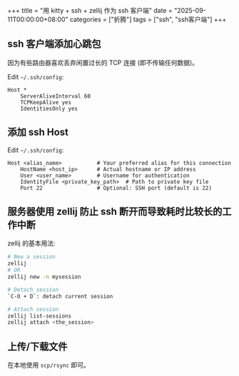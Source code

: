+++
title = "用 kitty + ssh + zellij 作为 ssh 客户端"
date = "2025-09-11T00:00:00+08:00"
categories = ["折腾"]
tags = ["ssh", "ssh客户端"]
+++

## ssh 客户端添加心跳包

因为有些路由器喜欢丢弃闲置过长的 TCP 连接 (即不传输任何数据)。

Edit `~/.ssh/config`:

```
Host *
    ServerAliveInterval 60
    TCPKeepAlive yes
    IdentitiesOnly yes
```

## 添加 ssh Host

Edit `~/.ssh/config`:

```
Host <alias_name>           # Your preferred alias for this connection
    HostName <host_ip>      # Actual hostname or IP address
    User <user_name>        # Username for authentication
    IdentityFile <private_key_path>  # Path to private key file
    Port 22                 # Optional: SSH port (default is 22)
```

## 服务器使用 zellij 防止 ssh 断开而导致耗时比较长的工作中断

zellij 的基本用法:

```sh
# New a session
zellij
# OR
zellij new -n mysession

# Detach session
`C-O + D`: detach current session

# Attach session
zellij list-sessions
zellij attach <the_session>
```

## 上传/下载文件

在本地使用 `scp/rsync` 即可。
